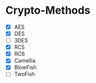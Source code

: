 # Crypto-Methods

- [x] AES
- [x] DES
- [ ] 3DES
- [x] RC5
- [x] RC6
- [x] Camellia
- [x] BlowFish
- [ ] TwoFish